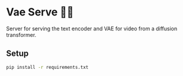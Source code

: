 # Vae Serve 💁‍♀️
Server for serving the text encoder and VAE for video from a diffusion transformer. 

## Setup

```bash
pip install -r requirements.txt
```
